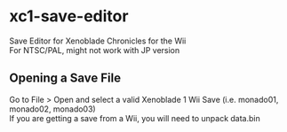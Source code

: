 # xc1-save-editor
Save Editor for Xenoblade Chronicles for the Wii  
For NTSC/PAL, might not work with JP version

## Opening a Save File
Go to File > Open and select a valid Xenoblade 1 Wii Save (i.e. monado01, monado02, monado03)  
If you are getting a save from a Wii, you will need to unpack data.bin
